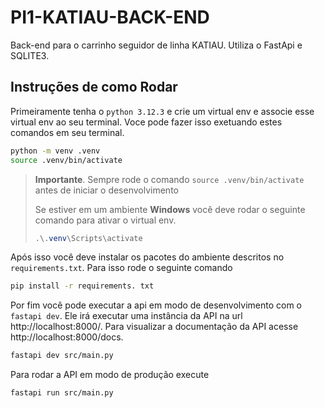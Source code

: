 # PI1-KATIAU-BACK-END

Back-end para o carrinho seguidor de linha KATIAU. Utiliza o FastApi e SQLITE3.

## Instruções de como Rodar

Primeiramente tenha o `python 3.12.3` e crie um virtual env e associe esse virtual env ao seu terminal. Voce pode fazer isso exetuando estes comandos em seu terminal.

```bash
python -m venv .venv
source .venv/bin/activate
```

> **Importante**. Sempre rode o comando `source .venv/bin/activate` antes de iniciar o desenvolvimento
>
> Se estiver em um ambiente **Windows** você deve rodar o seguinte comando para ativar o virtual env.
>
> ```powershell
> .\.venv\Scripts\activate
> ```

Após isso você deve instalar os pacotes do ambiente descritos no `requirements.txt`. Para isso rode o seguinte comando

```bash
pip install -r requirements. txt
```

Por fim você pode executar a api em modo de desenvolvimento com o `fastapi dev`. Ele irá executar uma instância da API na url http://localhost:8000/. Para visualizar a documentação da API acesse http://localhost:8000/docs.

```bash
fastapi dev src/main.py
```

Para rodar a API em modo de produção execute

```bash
fastapi run src/main.py
```
